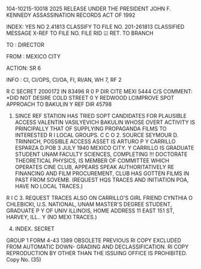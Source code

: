 104-10215-10018 2025 RELEASE UNDER THE PRESIDENT JOHN F. KENNEDY ASSASSINATION RECORDS ACT OF 1992

INDEX: YES
NO 2.41813
CLASSIFY TO FILE NO.
201-261813
CLASSIFIED MESSAGE
X-REF TO FILE NO.
FILE RID ☑ RET. TO BRANCH

TO : DIRECTOR

FROM : MEXICO CITY

ACTION: SR 6

INFO : CI, CI/OPS, CI/OA, FI, RI/AN, WH 7, RF 2

R
C SECRET 2000172 IN 83496 R
0 P DIR CITE MEXI 5444 C/S COMMENT: *DID NOT DESIRE COLD STREET 0
Y REDWOOD LCIMPROVE SPOT APPROACH TO BAKULIN Y
REF DIR 45798

1. SINCE REF STATION HAS TRIED SOPT CANDIDATES FOR
PLAUSIBLE ACCESS VALENTIN VASILYEVICH BAKULIN WHOSE OVERT ACTIVITY
IS PRINCIPALLY THAT OF SUPPLYING PROPAGANDA FILMS TO INTERESTED R
I LOCAL GROUPS. C
C
O 2. SOURCE SEYMOUR D. TRINNICH, POSSIBLE ACCESS ASSET IS ARTURO P
Y CARRILLO ESPARZA D.POB 3 JULY 1940 MEXICO CITY. Y
CARRILLO IS GRADUATE STUDENT UNAM FACULTY SCIENCES, COMPLETING !!!
DOCTORATE THEORETICAL PHYSICS, IS MEMBER OF COMMITTEE WHICH
OPERATES CINE CLUB, APPEARS SPEAK AUTHORITATIVELY RE FINANCING AND
FILM PROCUREMENT, CLUB HAS GOTTEN FILMS IN PAST FROM SOVEMB.
(REQUEST HQS TRACES AND INITIATION POA, HAVE NO LOCAL TRACES.)

R
I
C 3. REQUEST TRACES ALSO ON CARRILLO'S GIRL FRIEND CYNTHIA
O CHLEBICKI, U.S. NATIONAL, UNAM MASTER'S DEGREE STUDENT, GRADUATE P
Y OF UNIV ILLINOIS, HOME ADDRESS 11 EAST 151 ST, HARVEY, ILL.. Y
(NO MEXI TRACES.)

4. INDEX.
SECRET

GROUP 1
FORM
4-43 1389 OBSOLETE
PREVIOUS
RI COPY
EXCLUDED FROM AUTOMATIC DOWN-
GRADING AND DECLASSIFICATION.
RI COPY
REPRODUCTION BY OTHER THAN THE ISSUING OFFICE IS PROHIBITED. Copy No.
(35)
